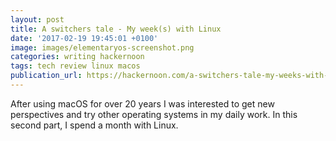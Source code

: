 ```yaml
---
layout: post
title: A switchers tale - My week(s) with Linux
date: '2017-02-19 19:45:01 +0100'
image: images/elementaryos-screenshot.png
categories: writing hackernoon
tags: tech review linux macos
publication_url: https://hackernoon.com/a-switchers-tale-my-weeks-with-linux-deededb3b635#.l8uob6tn4
---
```


After using macOS for over 20 years I was interested to get new perspectives and try other operating systems in my daily work. In this second part, I spend a month with Linux.
